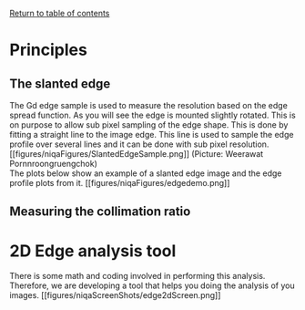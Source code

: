 [Return to table of contents](User-manual-NIQA)<br/>
# Principles
## The slanted edge
The Gd edge sample is used to measure the resolution based on the edge spread function. As you will see the edge is mounted slightly rotated. This is on purpose to allow sub pixel sampling of the edge shape. This is done by fitting a straight line to the image edge. This line is used to sample the edge profile over several lines and it can be done with sub pixel resolution. 
[[figures/niqaFigures/SlantedEdgeSample.png]] (Picture: Weerawat Pornnroongruengchok)<br />
The plots below show an example of a slanted edge image and the edge profile plots from it. 
[[figures/niqaFigures/edgedemo.png]]

## Measuring the collimation ratio

# 2D Edge analysis tool
There is some math and coding involved in performing this analysis. Therefore, we are developing a tool that helps you doing the analysis of you images.
[[figures/niqaScreenShots/edge2dScreen.png]]
